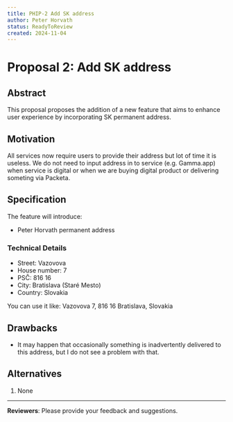 ```yaml
---
title: PHIP-2 Add SK address
author: Peter Horvath
status: ReadyToReview
created: 2024-11-04
---
```


# Proposal 2: Add SK address

## Abstract

This proposal proposes the addition of a new feature that aims to enhance user experience by incorporating SK permanent address.

## Motivation

All services now require users to provide their address but lot of time it is useless. 
We do not need to input address in to service (e.g. Gamma.app) when service is digital or when we are buying digital product or delivering someting via Packeta.

## Specification

The feature will introduce:
- Peter Horvath permanent address

### Technical Details

- Street: Vazovova
- House number: 7
- PSČ: 816 16
- City: Bratislava (Staré Mesto)
- Country: Slovakia

You can use it like: Vazovova 7, 816 16 Bratislava, Slovakia

## Drawbacks

- It may happen that occasionally something is inadvertently delivered to this address, but I do not see a problem with that.

## Alternatives

1. None

---

**Reviewers**: Please provide your feedback and suggestions.
